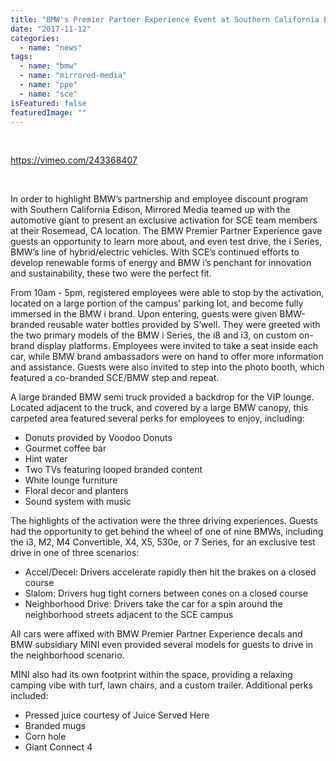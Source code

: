 ```yaml
---
title: "BMW's Premier Partner Experience Event at Southern California Edison"
date: "2017-11-12"
categories: 
  - name: "news"
tags: 
  - name: "bmw"
  - name: "mirrored-media"
  - name: "ppe"
  - name: "sce"
isFeatured: false
featuredImage: ""
---
```


 

https://vimeo.com/243368407

 

In order to highlight BMW’s partnership and employee discount program with Southern California Edison, Mirrored Media teamed up with the automotive giant to present an exclusive activation for SCE team members at their Rosemead, CA location. The BMW Premier Partner Experience gave guests an opportunity to learn more about, and even test drive, the i Series, BMW’s line of hybrid/electric vehicles. With SCE’s continued efforts to develop renewable forms of energy and BMW i’s penchant for innovation and sustainability, these two were the perfect fit.

From 10am - 5pm, registered employees were able to stop by the activation, located on a large portion of the campus’ parking lot, and become fully immersed in the BMW i brand. Upon entering, guests were given BMW-branded reusable water bottles provided by S’well. They were greeted with the two primary models of the BMW i Series, the i8 and i3, on custom on-brand display platforms. Employees were invited to take a seat inside each car, while BMW brand ambassadors were on hand to offer more information and assistance. Guests were also invited to step into the photo booth, which featured a co-branded SCE/BMW step and repeat.

A large branded BMW semi truck provided a backdrop for the VIP lounge. Located adjacent to the truck, and covered by a large BMW canopy, this carpeted area featured several perks for employees to enjoy, including:

- Donuts provided by Voodoo Donuts
- Gourmet coffee bar
- Hint water
- Two TVs featuring looped branded content
- White lounge furniture
- Floral decor and planters
- Sound system with music

The highlights of the activation were the three driving experiences. Guests had the opportunity to get behind the wheel of one of nine BMWs, including the i3, M2, M4 Convertible, X4, X5, 530e, or 7 Series, for an exclusive test drive in one of three scenarios:

- Accel/Decel: Drivers accelerate rapidly then hit the brakes on a closed course
- Slalom: Drivers hug tight corners between cones on a closed course
- Neighborhood Drive: Drivers take the car for a spin around the neighborhood streets adjacent to the SCE campus

All cars were affixed with BMW Premier Partner Experience decals and BMW subsidiary MINI even provided several models for guests to drive in the neighborhood scenario.

MINI also had its own footprint within the space, providing a relaxing camping vibe with turf, lawn chairs, and a custom trailer. Additional perks included: 

- Pressed juice courtesy of Juice Served Here
- Branded mugs
- Corn hole
- Giant Connect 4
